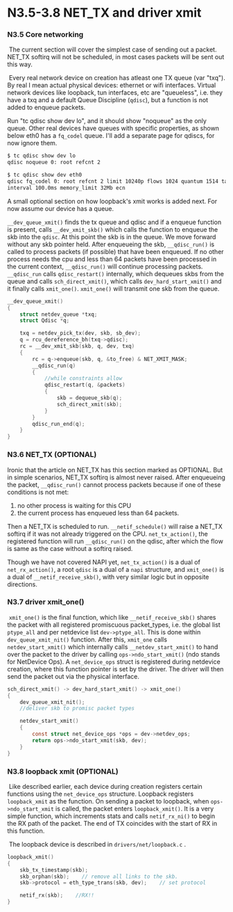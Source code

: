 # N3.5-3.8 NET_TX and driver xmit

### N3.5 Core networking

​      The current section will cover the simplest case of sending out a packet.      NET_TX softirq will not be scheduled, in most cases packets will be sent      out this way.    

​      Every real network device on creation has atleast one TX queue (var "txq").      By real I mean actual physical devices: ethernet or wifi interfaces.      Virtual network devices like loopback, tun interfaces, etc are "queueless",      i.e. they have a txq and a default Queue Discipline (`qdisc`), but a function is not added to      enqueue packets.

Run "tc qdisc show dev lo", and it should show "noqueue" as the only queue. Other real devices have queues with  specific properties, as shown below eth0 has a `fq_codel` queue. I'll add a separate page for qdiscs, for now ignore them.    

```bash
$ tc qdisc show dev lo
qdisc noqueue 0: root refcnt 2

$ tc qdisc show dev eth0
qdisc fq_codel 0: root refcnt 2 limit 10240p flows 1024 quantum 1514 target 5.0ms
interval 100.0ms memory_limit 32Mb ecn 
```

A small optional section on how loopback's xmit works is added next. For now assume our device has a queue.

 `__dev_queue_xmit()` finds the tx queue and qdisc and if a enqueue function      is present, calls `__dev_xmit_skb()` which calls the function to enqueue the      skb into the `qdisc`. At this point the skb is in the queue. We move  forward without any skb pointer held. After enqueueing the skb,      `__qdisc_run()` is called to process packets (if possible) that have been      enqueued. If no other process needs the cpu and less than 64 packets      have been processed in the current context, `__qdisc_run()` will continue      processing packets. `__qdisc_run` calls `qdisc_restart()` internally, which      dequeues skbs from the queue and calls `sch_direct_xmit()`, which calls      `dev_hard_start_xmit()` and it finally calls `xmit_one()`. `xmit_one()` will transmit one skb from the queue. 

```c
__dev_queue_xmit()
{
    struct netdev_queue *txq;
    struct Qdisc *q;

    txq = netdev_pick_tx(dev, skb, sb_dev);
    q = rcu_dereference_bh(txq->qdisc);
    rc = __dev_xmit_skb(skb, q, dev, txq)
    {
        rc = q->enqueue(skb, q, &to_free) & NET_XMIT_MASK;
        __qdisc_run(q)
        {
            //while constraints allow
            qdisc_restart(q, &packets)
            {
                skb = dequeue_skb(q);
                sch_direct_xmit(skb);
            }
        }
        qdisc_run_end(q);
    }
} 
```



### N3.6 NET_TX (OPTIONAL)

Ironic that the article on NET_TX has this section marked as OPTIONAL. But      in simple scenarios, NET_TX softirq is almost never raised. After enqueueing      the packet,  `__qdisc_run()` cannot process packets because if one of these conditions is not met:

1. no other process is waiting for this CPU
2. the current process has enqueued less than 64 packets.

Then a NET_TX is scheduled to run. `__netif_schedule()` will raise a      NET_TX softirq if it was not already triggered on the CPU. `net_tx_action()`, the      registered function will run `__qdisc_run()` on the qdisc, after which the      flow is same as the case without a softirq raised.  

Though we have not covered NAPI yet, `net_tx_action()` is a dual of `net_rx_action()`,  a root `qdisc` is a dual of a `napi` structure, and `xmit_one()` is a dual of `__netif_receive_skb()`, with very similar logic but in opposite directions.

### N3.7 driver xmit_one()

​      `xmit_one()` is the final function, which like `__netif_receive_skb()` shares      the packet with all registered promiscuous packet_types, i.e. the      global list `ptype_all` and per netdevice list `dev->ptype_all`. This is done      within `dev_queue_xmit_nit()` function. After this, `xmit_one` calls      `netdev_start_xmit()` which internally calls `__netdev_start_xmit()` to      hand over the packet to the driver by calling `ops->ndo_start_xmit()`      (ndo stands for NetDevice Ops). A `net_device_ops` struct is registered      during netdevice creation, where this function pointer is set by the driver. The driver will then send the packet out via the physical interface.    

```c
sch_direct_xmit() -> dev_hard_start_xmit() -> xmit_one()
{
    dev_queue_xmit_nit();
    //deliver skb to promisc packet types

    netdev_start_xmit()
    {
        const struct net_device_ops *ops = dev->netdev_ops;
        return ops->ndo_start_xmit(skb, dev);
    }
} 
```

### N3.8 loopback xmit (OPTIONAL)

​      Like described earlier, each device during creation registers certain      functions using the `net_device_ops` structure. Loopback registers      `loopback_xmit` as the function. On sending a packet to loopback, when      `ops->ndo_start_xmit` is called, the packet enters `loopback_xmit()`. It is      a very simple function, which increments stats and calls `netif_rx_ni()`      to begin the RX path of the packet. The end of TX coincides with the start of RX in this function. 

​      The loopback device is described in `drivers/net/loopback.c` .    

```c
loopback_xmit()
{
    skb_tx_timestamp(skb);
    skb_orphan(skb);    // remove all links to the skb.
    skb->protocol = eth_type_trans(skb, dev);    // set protocol

    netif_rx(skb);    //RX!!
} 
```